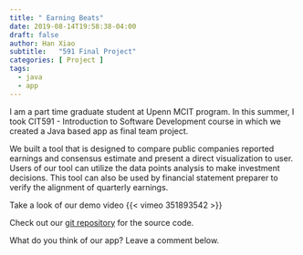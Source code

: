 ```yaml
---
title: " Earning Beats"
date: 2019-08-14T19:58:38-04:00
draft: false
author: Han Xiao
subtitle:   "591 Final Project"
categories: [ Project ]
tags:
  - java
  - app
---
```


I am a part time graduate student at Upenn MCIT program. In this summer, I took CIT591 - Introduction to Software Development course in which we created a Java based app as final team project.

We built a tool that is designed to compare public companies reported earnings and consensus estimate and present a direct visualization to user. Users of our tool can utilize the data points analysis to make investment decisions. This tool can also be used by financial statement preparer to verify the alignment of quarterly earnings.

Take a look of our demo video
{{< vimeo 351893542 >}}

Check out our [git repository](https://github.com/HX765/EarningBeats) for the source code.

What do you think of our app? Leave a comment below.
